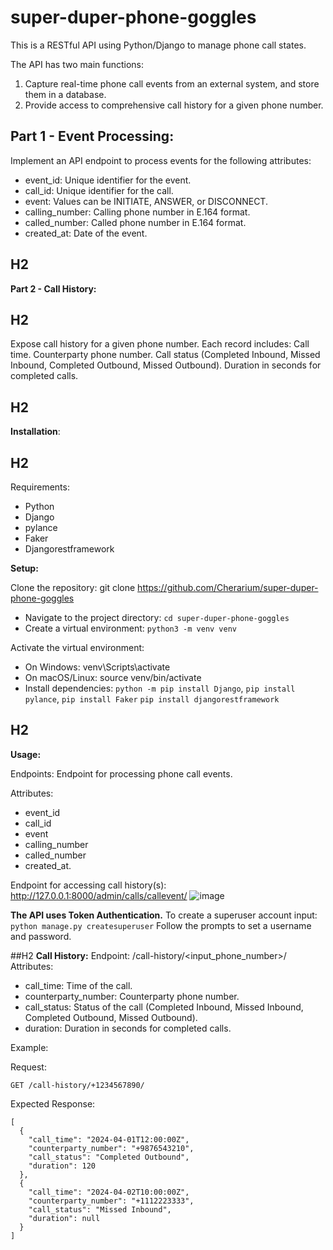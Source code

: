 # super-duper-phone-goggles
This is a RESTful API using Python/Django to manage phone call states.

The API has two main functions:

1. Capture real-time phone call events from an external system, and store them in a database.
2. Provide access to comprehensive call history for a given phone number.

##  **Part 1 - Event Processing:** 

Implement an API endpoint to process events for the following attributes:
- event_id: Unique identifier for the event.
- call_id: Unique identifier for the call.
- event: Values can be INITIATE, ANSWER, or DISCONNECT.
- calling_number: Calling phone number in E.164 format.
- called_number: Called phone number in E.164 format.
- created_at: Date of the event.

## H2
**Part 2 - Call History:**
## H2

Expose call history for a given phone number.
Each record includes:
Call time.
Counterparty phone number.
Call status (Completed Inbound, Missed Inbound, Completed Outbound, Missed Outbound).
Duration in seconds for completed calls.


## H2
**Installation**:
## H2

Requirements:
- Python
- Django
- pylance
- Faker
- Djangorestframework

**Setup:**

Clone the repository: git clone https://github.com/Cherarium/super-duper-phone-goggles
- Navigate to the project directory: `cd super-duper-phone-goggles`
- Create a virtual environment: `python3 -m venv venv`

Activate the virtual environment:
- On Windows: venv\Scripts\activate
- On macOS/Linux: source venv/bin/activate
 - Install dependencies: `python -m pip install Django`, `pip install pylance`, `pip install Faker` `pip install djangorestframework`

## H2
**Usage:**

Endpoints:
Endpoint for processing phone call events.

Attributes:
- event_id
- call_id
- event
- calling_number
- called_number
- created_at.

Endpoint for accessing call history(s): http://127.0.0.1:8000/admin/calls/callevent/
![image](https://github.com/Cherarium/super-duper-phone-goggles/assets/55898764/59224218-e0ea-4598-add3-a112f5e25132)

**The API uses Token Authentication.**
To create a superuser account input:
`python manage.py createsuperuser`
Follow the prompts to set a username and password.


##H2 **Call History:**
Endpoint: /call-history/<input_phone_number>/
Attributes:
- call_time: Time of the call.
- counterparty_number: Counterparty phone number.
- call_status: Status of the call (Completed Inbound, Missed Inbound, Completed Outbound, Missed Outbound).
- duration: Duration in seconds for completed calls.

Example:

Request: 
```
GET /call-history/+1234567890/
```
Expected Response: 
```
[
  {
    "call_time": "2024-04-01T12:00:00Z",
    "counterparty_number": "+9876543210",
    "call_status": "Completed Outbound",
    "duration": 120
  },
  {
    "call_time": "2024-04-02T10:00:00Z",
    "counterparty_number": "+1112223333",
    "call_status": "Missed Inbound",
    "duration": null
  }
]
```
